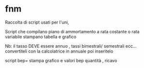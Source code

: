 # fnm
Raccolta di script usati per l'uni, 

Script che compilano piano di ammortamento a rata costante o rata variabile
stampano tabella e grafico

Nb: il tasso DEVE essere annuo ,
   tassi bimestrali/ semestrali ecc... convertiteli con la calcolatrice in annuale poi inseritelo

script bep= stampa grafico e valori bep quantità , ricavo
